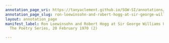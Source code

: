 ```yaml
---
annotation_page_uri: https://tanyaclement.github.io/SGW-SI/annotations/ron-loewinsohn-and-robert-hogg-at-sir-george-williams-university-the-poetry-series-20-february-1970-2--canvas-1-unknown-.json
annotation_page_slug: ron-loewinsohn-and-robert-hogg-at-sir-george-williams-university-the-poetry-series-20-february-1970-2--canvas-1-unknown-
layout: annotation_page
manifest_label: Ron Loewinsohn and Robert Hogg at Sir George Williams University,
  The Poetry Series, 20 February 1970 (2)

---
```

